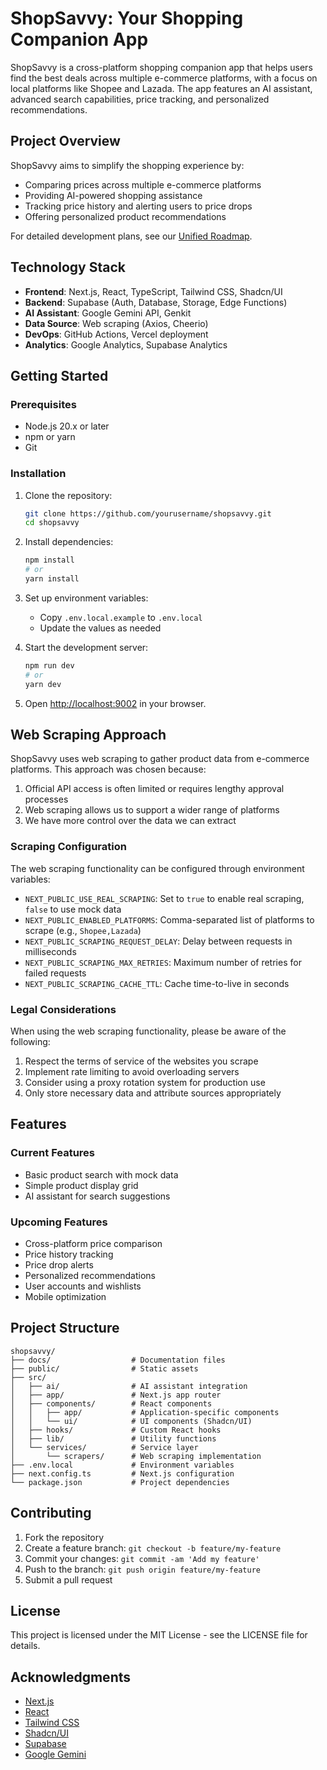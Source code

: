 # ShopSavvy: Your Shopping Companion App

ShopSavvy is a cross-platform shopping companion app that helps users find the best deals across multiple e-commerce platforms, with a focus on local platforms like Shopee and Lazada. The app features an AI assistant, advanced search capabilities, price tracking, and personalized recommendations.

## Project Overview

ShopSavvy aims to simplify the shopping experience by:
- Comparing prices across multiple e-commerce platforms
- Providing AI-powered shopping assistance
- Tracking price history and alerting users to price drops
- Offering personalized product recommendations

For detailed development plans, see our [Unified Roadmap](docs/unified-roadmap.md).

## Technology Stack

- **Frontend**: Next.js, React, TypeScript, Tailwind CSS, Shadcn/UI
- **Backend**: Supabase (Auth, Database, Storage, Edge Functions)
- **AI Assistant**: Google Gemini API, Genkit
- **Data Source**: Web scraping (Axios, Cheerio)
- **DevOps**: GitHub Actions, Vercel deployment
- **Analytics**: Google Analytics, Supabase Analytics

## Getting Started

### Prerequisites

- Node.js 20.x or later
- npm or yarn
- Git

### Installation

1. Clone the repository:
   ```bash
   git clone https://github.com/yourusername/shopsavvy.git
   cd shopsavvy
   ```

2. Install dependencies:
   ```bash
   npm install
   # or
   yarn install
   ```

3. Set up environment variables:
   - Copy `.env.local.example` to `.env.local`
   - Update the values as needed

4. Start the development server:
   ```bash
   npm run dev
   # or
   yarn dev
   ```

5. Open [http://localhost:9002](http://localhost:9002) in your browser.

## Web Scraping Approach

ShopSavvy uses web scraping to gather product data from e-commerce platforms. This approach was chosen because:

1. Official API access is often limited or requires lengthy approval processes
2. Web scraping allows us to support a wider range of platforms
3. We have more control over the data we can extract

### Scraping Configuration

The web scraping functionality can be configured through environment variables:

- `NEXT_PUBLIC_USE_REAL_SCRAPING`: Set to `true` to enable real scraping, `false` to use mock data
- `NEXT_PUBLIC_ENABLED_PLATFORMS`: Comma-separated list of platforms to scrape (e.g., `Shopee,Lazada`)
- `NEXT_PUBLIC_SCRAPING_REQUEST_DELAY`: Delay between requests in milliseconds
- `NEXT_PUBLIC_SCRAPING_MAX_RETRIES`: Maximum number of retries for failed requests
- `NEXT_PUBLIC_SCRAPING_CACHE_TTL`: Cache time-to-live in seconds

### Legal Considerations

When using the web scraping functionality, please be aware of the following:

1. Respect the terms of service of the websites you scrape
2. Implement rate limiting to avoid overloading servers
3. Consider using a proxy rotation system for production use
4. Only store necessary data and attribute sources appropriately

## Features

### Current Features

- Basic product search with mock data
- Simple product display grid
- AI assistant for search suggestions

### Upcoming Features

- Cross-platform price comparison
- Price history tracking
- Price drop alerts
- Personalized recommendations
- User accounts and wishlists
- Mobile optimization

## Project Structure

```
shopsavvy/
├── docs/                  # Documentation files
├── public/                # Static assets
├── src/
│   ├── ai/                # AI assistant integration
│   ├── app/               # Next.js app router
│   ├── components/        # React components
│   │   ├── app/           # Application-specific components
│   │   └── ui/            # UI components (Shadcn/UI)
│   ├── hooks/             # Custom React hooks
│   ├── lib/               # Utility functions
│   └── services/          # Service layer
│       └── scrapers/      # Web scraping implementation
├── .env.local             # Environment variables
├── next.config.ts         # Next.js configuration
└── package.json           # Project dependencies
```

## Contributing

1. Fork the repository
2. Create a feature branch: `git checkout -b feature/my-feature`
3. Commit your changes: `git commit -am 'Add my feature'`
4. Push to the branch: `git push origin feature/my-feature`
5. Submit a pull request

## License

This project is licensed under the MIT License - see the LICENSE file for details.

## Acknowledgments

- [Next.js](https://nextjs.org/)
- [React](https://reactjs.org/)
- [Tailwind CSS](https://tailwindcss.com/)
- [Shadcn/UI](https://ui.shadcn.com/)
- [Supabase](https://supabase.io/)
- [Google Gemini](https://ai.google.dev/)
